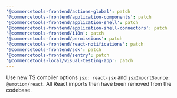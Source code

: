 ```yaml
---
'@commercetools-frontend/actions-global': patch
'@commercetools-frontend/application-components': patch
'@commercetools-frontend/application-shell': patch
'@commercetools-frontend/application-shell-connectors': patch
'@commercetools-frontend/i18n': patch
'@commercetools-frontend/permissions': patch
'@commercetools-frontend/react-notifications': patch
'@commercetools-frontend/sdk': patch
'@commercetools-frontend/sentry': patch
'@commercetools-local/visual-testing-app': patch
---
```


Use new TS compiler options `jsx: react-jsx` and `jsxImportSource: @emotion/react`. All React imports then have been removed from the codebase.
